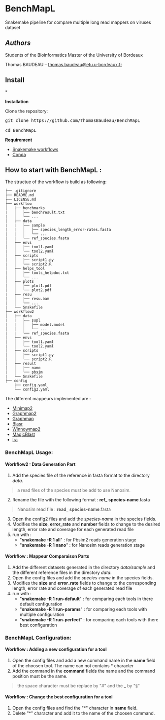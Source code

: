 # BenchMapL
Snakemake pipeline for compare multiple long read mappers on viruses dataset 

*<h2>Authors </h2>* 

Students of the Bioinformatics Master of the University of Bordeaux 

Thomas BAUDEAU – thomas.baudeau@etu.u-bordeaux.fr 

<h2>Install </h2>*

**Installation**

Clone the repository:

<pre>
git clone https://github.com/ThomasBaudeau/BenchMapL <br> 
cd BenchMapL
</pre>


**Requirement**

* [Snakemake workflows](https://snakemake.readthedocs.io/en/stable/getting_started/installation.html) <br> 
* [Conda](https://docs.conda.io/projects/conda/en/latest/user-guide/install/index.html) <br> 


## How to start with BenchMapL :

The structue of the workflow is build as following:

    ├── .gitignore
    ├── README.md
    ├── LICENSE.md
    ├── workflow
    │   ├── benchmarks
    |   │   ├── benchresult.txt
    |   │   └── ...
    |   ├── data
    |   |   ├── sample
    |   |   │   ├── species_length_error-rates.fasta
    |   |   │   └── ...
    |   |   └── ref_species.fasta
    │   ├── envs
    |   │   ├── tool1.yaml
    |   │   └── tool2.yaml
    │   ├── scripts
    |   │   ├── script1.py
    |   │   └── script2.R
    │   ├── helps_tool
    |   │   ├── tools_helpdoc.txt
    |   │   └── ...
    │   ├── plots
    |   │   ├── plot1.pdf
    |   │   └── plot2.pdf
    |   ├── resu
    |   │   ├── resu.bam
    |   │   └── ...
    |   └── Snakefile
    ├── workflow2
    |   ├── data
    |   |   ├── supl
    |   |   │   ├── model.model
    |   |   │   └── ...
    |   |   └── ref_species.fasta
    │   ├── envs
    |   │   ├── tool1.yaml
    |   │   └── tool2.yaml
    │   ├── scripts
    |   │   ├── script1.py
    |   │   └── script2.R
    │   ├── result
    |   │   ├── nano
    |   │   └── pbsim
    |   └── Snakefile
    ├── config
        ├── config.yaml
        └── config2.yaml

The different mappeurs implemented are :

  * [Minimap2](https://github.com/lh3/minimap2)
  * [Graphmap2](https://github.com/lbcb-sci/graphmap2)
  * [Graphmap](https://github.com/isovic/graphmap)
  * [Blasr](https://github.com/PacificBiosciences/blasr)
  * [Winnowmap2](https://github.com/marbl/Winnowmap)
  * [MagicBlast](https://ncbi.github.io/magicblast/)
  * [lra](https://github.com/ChaissonLab/LRA)


 ### BenchMapL Usage:

 #### Workflow2 : Data Generation Part

  1. Add the species file of the reference in fasta format to the directory *data*. 
  > a read files of the species must be add to use Nanosim. 
  2. Rename the file with the following format : __ref__\_ __species-name__.fasta 
  > Nanosim read file : __read__\_ __species-name__.fasta
  3. Open the config2 files and add the *species-name* in the species fields.
  4. Modifies the __size__, __error_rate__ and __number__ fields to change to the desired length, error rate and coverage for each generated read file
  5. run with :
        * "__snakemake -R 1 all__"  : for Pbsim2 reads generation stage
        * "__snakemake -R 1 nano__" : for Nanosim reads generation stage
  
 #### Workflow : Mappeur Comparaison Parts

   1. Add the different datasets generated in the directory *data/sample* and the different reference files in the directory *data*.
   2. Open the config files and add the *species-name* in the species fields.
   3. Modifies the __size__ and __error_rate__ fields to change to the corresponding length, error rate and coverage of each generated read file
   4. run with :
        * "__snakemake -R 1 run-default__" : for comparing each tools in there default configuration
        * "__snakemake -R 1 run-params__" : for comparing each tools with multiple configuration
        * "__snakemake -R 1 run-perfect__"  : for comparing each tools with there best configuration


 ### BenchMapL Configuration:

#### Workflow : Adding a new configuration for a tool
1. Open the config files and add a new command name in the __name__ field of the choosen tool. The name can not contains * character
2. Add the command in the __command__ fields the name and the command position must be the same. 
> the space character must be replace by "#" and the __\___ by "§" 

#### Workflow : Change the best configuration for a tool
1. Open the config files and find the "*" character in __name__ field.
1. Delete "*" character and add it to the name of the choosen command.